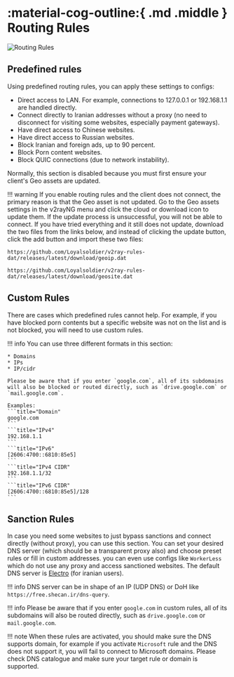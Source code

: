 # :material-cog-outline:{ .md .middle } Routing Rules

![Routing Rules](../images/routing-rules.jpg)

## Predefined rules

Using predefined routing rules, you can apply these settings to configs:

* Direct access to LAN. For example, connections to 127.0.0.1 or 192.168.1.1 are handled directly.
* Connect directly to Iranian addresses without a proxy (no need to disconnect for visiting some websites, especially payment gateways).
* Have direct access to Chinese websites.
* Have direct access to Russian websites.
* Block Iranian and foreign ads, up to 90 percent.
* Block Porn content websites.
* Block QUIC connections (due to network instability).

Normally, this section is disabled because you must first ensure your client's Geo assets are updated.

!!! warning
    If you enable routing rules and the client does not connect, the primary reason is that the Geo asset is not updated. Go to the Geo assets settings in the v2rayNG menu and click the cloud or download icon to update them. If the update process is unsuccessful, you will not be able to connect. If you have tried everything and it still does not update, download the two files from the links below, and instead of clicking the update button, click the add button and import these two files:

```title="GeoIP"
https://github.com/Loyalsoldier/v2ray-rules-dat/releases/latest/download/geoip.dat
```

```title="GeoSite"
https://github.com/Loyalsoldier/v2ray-rules-dat/releases/latest/download/geosite.dat
```

## Custom Rules

There are cases which predefined rules cannot help. For example, if you have blocked porn contents but a specific website was not on the list and is not blocked, you will need to use custom rules.

!!! info
    You can use three different formats in this section:

    * Domains
    * IPs 
    * IP/cidr

    Please be aware that if you enter `google.com`, all of its subdomains will also be blocked or routed directly, such as `drive.google.com` or `mail.google.com`.

    Examples:
    ```title="Domain"
    google.com
    ```
    ```title="IPv4"
    192.168.1.1
    ```
    ```title="IPv6"
    [2606:4700::6810:85e5]
    ```
    ```title="IPv4 CIDR"
    192.168.1.1/32
    ```
    ```title="IPv6 CIDR"
    [2606:4700::6810:85e5]/128
    ```

## Sanction Rules

In case you need some websites to just bypass sanctions and connect directly (without proxy), you can use this section.
You can set your desired DNS server (which should be a transparent proxy also) and choose preset rules or fill in custom addresses. you can even use configs like `WorkerLess` which do not use any proxy and access sanctioned websites. The default DNS server is [Electro](https://electrotm.org/) (for iranian users).

!!! info
    DNS server can be in shape of an IP (UDP DNS) or DoH like `https://free.shecan.ir/dns-query`.

!!! info
    Please be aware that if you enter `google.com` in custom rules, all of its subdomains will also be routed directly, such as `drive.google.com` or `mail.google.com`.

!!! note
    When these rules are activated, you should make sure the DNS supports domain, for example if you activate `Microsoft` rule and the DNS does not support it, you will fail to connect to Microsoft domains. Please check DNS catalogue and make sure your target rule or domain is supported.
